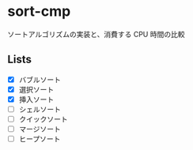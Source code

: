 # sort-cmp

ソートアルゴリズムの実装と、消費する CPU 時間の比較

## Lists

- [x] バブルソート
- [x] 選択ソート
- [x] 挿入ソート
- [ ] シェルソート
- [ ] クイックソート
- [ ] マージソート
- [ ] ヒープソート
